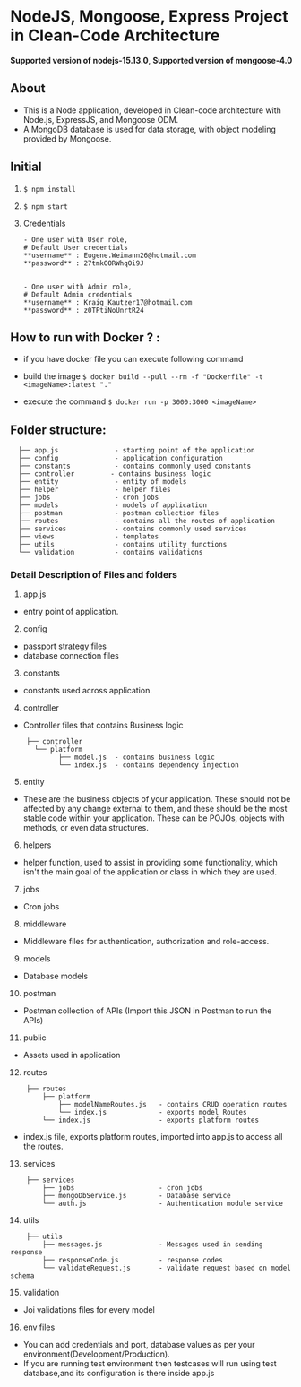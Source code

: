 # NodeJS, Mongoose, Express Project in Clean-Code Architecture

**Supported version of nodejs-15.13.0**,
**Supported version of mongoose-4.0**

## About 
- This is a Node application, developed in Clean-code architecture with Node.js, ExpressJS, and Mongoose ODM.
- A MongoDB database is used for data storage, with object modeling provided by Mongoose.

## Initial
1. ```$ npm install```
2. ```$ npm start```
3. Credentials

       - One user with User role,
	   # Default User credentials
	   **username** : Eugene.Weimann26@hotmail.com
	   **password** : 27tmkOORWhqOi9J


       - One user with Admin role,
	   # Default Admin credentials
	   **username** : Kraig_Kautzer17@hotmail.com
	   **password** : z0TPtiNoUnrtR24


## How to run with Docker ? :
- if you have docker file you can execute following command

- build the image
	```$ docker build --pull --rm -f "Dockerfile" -t <imageName>:latest "." ```
	
- execute the command
	```$ docker run -p 3000:3000 <imageName> ```

## Folder structure:
```
  ├── app.js              - starting point of the application
  ├── config			  - application configuration
  ├── constants           - contains commonly used constants 
  ├── controller         - contains business logic 
  ├── entity              - entity of models
  ├── helper              - helper files
  ├── jobs                - cron jobs
  ├── models       		  - models of application
  ├── postman      		  - postman collection files
  ├── routes       		  - contains all the routes of application
  ├── services     		  - contains commonly used services
  ├── views        		  - templates
  ├── utils        		  - contains utility functions   
  └── validation          - contains validations 
```

### Detail Description of Files and folders

1. app.js
- entry point of application.

2. config
- passport strategy files
- database connection files

3. constants
- constants used across application.

4. controller
- Controller files that contains Business logic
```
	├── controller               
      └── platform
			├── model.js  - contains business logic
			└── index.js  - contains dependency injection
```

5. entity
- These are the business objects of your application. These should not be affected by any change external to them, and these should be the most stable code within your application. 
These can be POJOs, objects with methods, or even data structures.

6. helpers
- helper function, used to assist in providing some functionality, which isn't the main goal of the application or class in which they are used.

7. jobs
- Cron jobs

8. middleware
- Middleware files for authentication, authorization and role-access.

9. models
- Database models 

10. postman
- Postman collection of APIs (Import this JSON in Postman to run the APIs)

11. public 
- Assets used in application

12. routes
```
	├── routes
		├── platform
			├── modelNameRoutes.js   - contains CRUD operation routes
			└── index.js             - exports model Routes
		└── index.js                 - exports platform routes

```
- index.js file, exports platform routes, imported into app.js to access all the routes.

13. services
```
	├── services
		├── jobs                     - cron jobs
		├── mongoDbService.js        - Database service
		└── auth.js                  - Authentication module service

```

14. utils
```
	├── utils
		├── messages.js              - Messages used in sending response 
		├── responseCode.js          - response codes 
		└── validateRequest.js       - validate request based on model schema

```

15. validation
- Joi validations files for every model

16. env files
- You can add credentials and port, database values as per your environment(Development/Production).
- If you are running test environment then testcases will run using test database,and its configuration is there inside app.js

